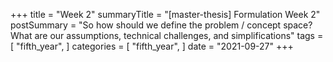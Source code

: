 +++
title = "Week 2"
summaryTitle = "[master-thesis] Formulation Week 2"
postSummary = "So how should we define the problem / concept space? What are our assumptions, technical challenges, and simplifications"
tags = [
    "fifth_year",
]
categories = [
    "fifth_year",
]
date = "2021-09-27"
+++